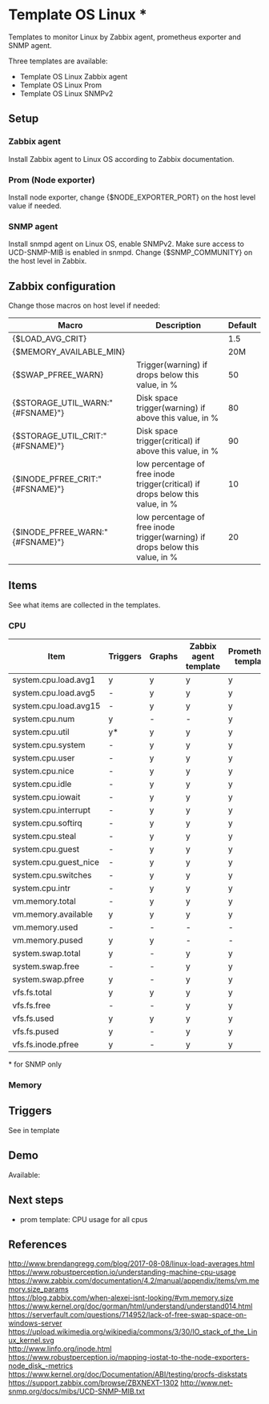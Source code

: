 # Template OS Linux *

Templates to monitor Linux by Zabbix agent, prometheus exporter and SNMP agent.

Three templates are available:  

- Template OS Linux Zabbix agent
- Template OS Linux Prom
- Template OS Linux SNMPv2

## Setup

### Zabbix agent

Install Zabbix agent to Linux OS according to Zabbix documentation.

### Prom (Node exporter)

Install node exporter, change {$NODE_EXPORTER_PORT} on the host level value if needed.

### SNMP agent

Install snmpd agent on Linux OS, enable SNMPv2. Make sure access to UCD-SNMP-MIB is enabled in snmpd. Change {$SNMP_COMMUNITY} on the host level in Zabbix.

## Zabbix configuration

Change those macros on host level if needed:

|Macro|Description|Default|
|---|----|---|
|{$LOAD_AVG_CRIT}| | 1.5| 
|{$MEMORY_AVAILABLE_MIN}| | 20M |
|{$SWAP_PFREE_WARN}|Trigger(warning) if drops below this value, in % | 50 |
|{$STORAGE_UTIL_WARN:"{#FSNAME}"}|Disk space trigger(warning) if above this value, in % | 80 |
|{$STORAGE_UTIL_CRIT:"{#FSNAME}"}|Disk space trigger(critical) if above this value, in % | 90 |
|{$INODE_PFREE_CRIT:"{#FSNAME}"}|low percentage of free inode trigger(critical) if drops below this value, in % | 10 |
|{$INODE_PFREE_WARN:"{#FSNAME}"}|low percentage of free inode trigger(warning) if drops below this value, in % | 20 |


## Items

See what items are collected in the templates.

### CPU

|Item|Triggers|Graphs|Zabbix agent template|Prometheus template|SNMP template|
|---|---|---|---|---|--|
|system.cpu.load.avg1|y|y|y|y|y|
|system.cpu.load.avg5|-|y|y|y|y|
|system.cpu.load.avg15|-|y|y|y|y|
|system.cpu.num|y|-|-|y|y|
|system.cpu.util| y* | y | y | y | y |
|system.cpu.system| - | y | y | y | - |
|system.cpu.user| - | y | y | y | - |
|system.cpu.nice| - | y | y | y | - |
|system.cpu.idle| - | y | y | y | - |
|system.cpu.iowait| - | y | y | y | - |
|system.cpu.interrupt| - | y | y | y | - |
|system.cpu.softirq| - | y | y | y | - |
|system.cpu.steal| - | y | y | y | - |
|system.cpu.guest| - | y | y | y | - |
|system.cpu.guest_nice| - | y | y | y | - |
|system.cpu.switches| - | y | y | y | - |
|system.cpu.intr| - | y | y | y | - |
|vm.memory.total    | - | y | y | y | y |
|vm.memory.available| y | y | y | y | - |
|vm.memory.used    | - | - | - | - | y |
|vm.memory.pused| y | y | - | - | y |
|system.swap.total| y | - | y | y | - |
|system.swap.free| - | - | y | y | - |
|system.swap.pfree| y | - | y | y | - |
|vfs.fs.total| y | y | y | y | y |
|vfs.fs.free| - | - | y | y | - |
|vfs.fs.used| y | y | y | y | - |
|vfs.fs.pused| y | - | y | y | y |
|vfs.fs.inode.pfree| y | - | y | y | - |

\* for SNMP only

### Memory



## Triggers

See in template

## Demo

Available:

## Next steps

- prom template: CPU usage for all cpus

## References

http://www.brendangregg.com/blog/2017-08-08/linux-load-averages.html  
https://www.robustperception.io/understanding-machine-cpu-usage  
https://www.zabbix.com/documentation/4.2/manual/appendix/items/vm.memory.size_params  
https://blog.zabbix.com/when-alexei-isnt-looking/#vm.memory.size  
https://www.kernel.org/doc/gorman/html/understand/understand014.html  
https://serverfault.com/questions/714952/lack-of-free-swap-space-on-windows-server  
https://upload.wikimedia.org/wikipedia/commons/3/30/IO_stack_of_the_Linux_kernel.svg  
http://www.linfo.org/inode.html  
https://www.robustperception.io/mapping-iostat-to-the-node-exporters-node_disk_-metrics  
https://www.kernel.org/doc/Documentation/ABI/testing/procfs-diskstats
https://support.zabbix.com/browse/ZBXNEXT-1302
http://www.net-snmp.org/docs/mibs/UCD-SNMP-MIB.txt